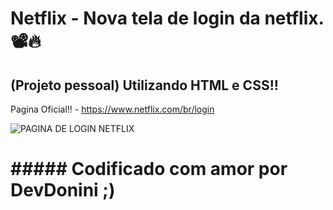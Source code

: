 # Netflix - Nova tela de login da netflix. 📽️🔥

<h2>(Projeto pessoal) Utilizando HTML e CSS!!</h2>

Pagina Oficial!! - https://www.netflix.com/br/login
<br>

![PAGINA DE LOGIN NETFLIX](https://user-images.githubusercontent.com/106184297/224567775-ed4ce1f1-76c4-49f5-a162-2391f45e52f3.png)

<h1>##### Codificado com amor por DevDonini ;)</h1>

</div>
